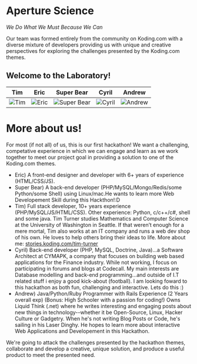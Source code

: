 
Aperture Science
================
*We Do What We Must Because We Can*

Our team was formed entirely from the community on Koding.com with a diverse mixture of developers providing us with unique and creative perspectives for exploring the challenges presented by the Koding.com themes.


Welcome to the Laboratory!
--------------------------

| Tim | Eric | Super Bear | Cyril | Andrew
|--- |--- |--- |--- |---
| ![Tim](http://stories.koding.com/wp-content/uploads/2014/05/tim-152x152.jpg) | ![Eric](https://gravatar.com/avatar/b8b837a9172a6fd9421f78ec8dc959fc?size=143&d=https://koding-cdn.s3.amazonaws.com/square-avatars/default.avatar.143.png&r=g) | ![Super Bear](https://gravatar.com/avatar/bc6812dd8a156880db0babc661ee3704?size=143&d=https://koding-cdn.s3.amazonaws.com/square-avatars/default.avatar.143.png&r=g) | ![Cyril](https://gravatar.com/avatar/bf0a188834a138489431b47228d84e57?size=143&d=https://koding-cdn.s3.amazonaws.com/square-avatars/default.avatar.143.png&r=g) | ![Andrew](https://gravatar.com/avatar/baf23bd019395ea892fec25631c11a1c?size=143&d=https://koding-cdn.s3.amazonaws.com/square-avatars/default.avatar.143.png&r=g) |

More about us!
==============
For most (if not all) of us, this is our first hackathon! We want a challenging, competative experience in which we can engage and learn as we work together to meet our project goal in providing a solution to one of the Koding.com themes.

* Eric) A front-end designer and developer with 6+ years of experience (HTML/CSS/JS).
* Super Bear) A back-end developer (PHP/MySQL/Mongo/Redis/some Python/some Shell) using Linux/mac.He wants to learn more Web Developement Skill during this Hackthon!:D
* Tim) Full stack developer, 10+ years experience (PHP/MySQL/JS/HTML/CSS). Other experience: Python, c/c++/c#, shell and some java. Tim Turner studies Mathematics and Computer Science at the University of Washington in Seattle. If that weren’t enough for a mere mortal, Tim also works at an IT company and runs a web dev shop of his own. He loves to help others bring their ideas to life. More about me: [stories.koding.com/tim-turner](http://stories.koding.com/story/tim-turner/)
* Cyril) Back-end developer (PHP, MySQL, Doctrine, Java)...a Software Architect at CYMAPK, a company that focuses on building web based applications for the Finance industry. While not working, I focus on participating in forums and blogs at Codecall. My main interests are Database modelling and back-end programming...and outside of I.T related stuff i enjoy a good kick-about (football). I am looking foward to this hackathon as both fun, challenging and interactive. Lets do this :)
* Andrew) Java/Python/Ruby Programmer with Rails Experience (2 Years overall exp) (Bonus: High Schooler with a passion for coding!) Owns Liquid Think (.net) where he writes interesting and engaging posts about new things in technology--whether it be Open-Source, Linux, Hacker Culture or Gadgetry. When he's not writing Blog Posts or Code, he's sailing in his Laser Dinghy. He hopes to learn more about interactive Web Applications and Developement in this Hackathon. 


We're going to attack the challenges presented by the hackathon themes, collaborate and develop a creative, unique solution, and produce a useful product to meet the presented need.
